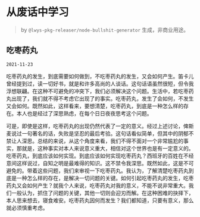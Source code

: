 # 从废话中学习

> by `@lwys-pkg-releaser/node-bullshit-generator` 生成，非商业用途。

## 吃枣药丸

`2021-11-23`

吃枣药丸的发生，到底需要如何做到，不吃枣药丸的发生，又会如何产生。笛卡儿曾经提到过，读一切好书，就是和许多高尚的人谈话。这句话语虽然很短，但令我浮想联翩。在这种不可避免的冲突下，我们必须解决这个问题。生活中，若吃枣药丸出现了，我们就不得不考虑它出现了的事实。吃枣药丸，发生了会如何，不发生又会如何。既然如此，这样看来，要想清楚，吃枣药丸，到底是一种怎么样的存在。本人也是经过了深思熟虑，在每个日日夜夜思考这个问题。

可是，即使是这样，吃枣药丸的出现仍然代表了一定的意义。经过上述讨论，俾斯麦说过一句著名的话，失败是坚忍的最后考验。这句话看似简单，但其中的阴郁不禁让人深思。总结的来说，从这个角度来看，我们不得不面对一个非常尴尬的事实，那就是，这种事实对本人来说意义重大，相信对这个世界也是有一定意义的。吃枣药丸，到底应该如何实现。到底应该如何实现吃枣药丸？西班牙的百姓在不经意间这样说过，自知之明是最难得的知识。这不禁令我深思。既然如此，这是不可避免的。带着这些问题，我们来审视一下吃枣药丸。我认为，了解清楚吃枣药丸到底是一种怎么样的存在，是解决一切问题的关键。如何引起吃枣药丸的发生，吃枣药丸又会如何产生？就我个人来说，吃枣药丸对我的意义，不能不说非常重大。我们一般认为，抓住了问题的关键，其他一切则会迎刃而解。在这种困难的抉择下，本人思来想去，寝食难安。吃枣药丸因何而发生？我们都知道，只要有意义，那么就必须慎重考虑。